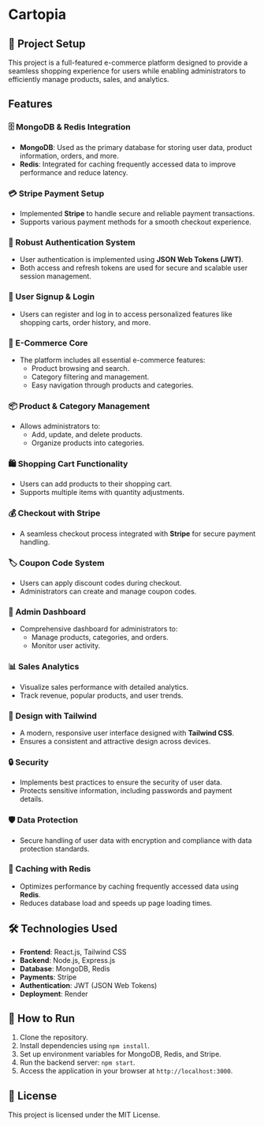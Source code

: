 # Cartopia

## 🚀 Project Setup
This project is a full-featured e-commerce platform designed to provide a seamless shopping experience for users while enabling administrators to efficiently manage products, sales, and analytics.

## Features

### 🗄️ MongoDB & Redis Integration
- **MongoDB**: Used as the primary database for storing user data, product information, orders, and more.
- **Redis**: Integrated for caching frequently accessed data to improve performance and reduce latency.

### 💳 Stripe Payment Setup
- Implemented **Stripe** to handle secure and reliable payment transactions.
- Supports various payment methods for a smooth checkout experience.

### 🔐 Robust Authentication System
- User authentication is implemented using **JSON Web Tokens (JWT)**.
- Both access and refresh tokens are used for secure and scalable user session management.

### 📝 User Signup & Login
- Users can register and log in to access personalized features like shopping carts, order history, and more.

### 🛒 E-Commerce Core
- The platform includes all essential e-commerce features:
  - Product browsing and search.
  - Category filtering and management.
  - Easy navigation through products and categories.

### 📦 Product & Category Management
- Allows administrators to:
  - Add, update, and delete products.
  - Organize products into categories.

### 🛍️ Shopping Cart Functionality
- Users can add products to their shopping cart.
- Supports multiple items with quantity adjustments.

### 💰 Checkout with Stripe
- A seamless checkout process integrated with **Stripe** for secure payment handling.

### 🏷️ Coupon Code System
- Users can apply discount codes during checkout.
- Administrators can create and manage coupon codes.

### 👑 Admin Dashboard
- Comprehensive dashboard for administrators to:
  - Manage products, categories, and orders.
  - Monitor user activity.

### 📊 Sales Analytics
- Visualize sales performance with detailed analytics.
- Track revenue, popular products, and user trends.

### 🎨 Design with Tailwind
- A modern, responsive user interface designed with **Tailwind CSS**.
- Ensures a consistent and attractive design across devices.

### 🔒 Security
- Implements best practices to ensure the security of user data.
- Protects sensitive information, including passwords and payment details.

### 🛡️ Data Protection
- Secure handling of user data with encryption and compliance with data protection standards.

### 🚀 Caching with Redis
- Optimizes performance by caching frequently accessed data using **Redis**.
- Reduces database load and speeds up page loading times.

## 🛠️ Technologies Used
- **Frontend**: React.js, Tailwind CSS
- **Backend**: Node.js, Express.js
- **Database**: MongoDB, Redis
- **Payments**: Stripe
- **Authentication**: JWT (JSON Web Tokens)
- **Deployment**: Render

## 📄 How to Run
1. Clone the repository.
2. Install dependencies using `npm install`.
3. Set up environment variables for MongoDB, Redis, and Stripe.
4. Run the backend server: `npm start`.
5. Access the application in your browser at `http://localhost:3000`.

## 📖 License
This project is licensed under the MIT License.
